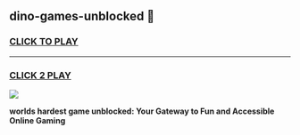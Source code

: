 
## dino-games-unblocked 👋
<h3>
<a href="https://premium.freeplayer.one?title=dino-games-unblocked&ref=14F">CLICK TO PLAY</a></h3>
<hr>

<h3>
<a href="https://premium.freeplayer.one?title=dino-games-unblocked&ref=14F">CLICK 2 PLAY</a>
  
</h3>

<a href="https://premium.freeplayer.one?title=dino-games-unblocked&ref=12F/"><img src="https://clearcache.store/games.png"></a>


**worlds hardest game unblocked: Your Gateway to Fun and Accessible Online Gaming**
